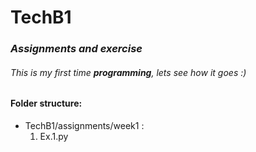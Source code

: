 # TechB1

### *Assignments and exercise*

###### This is my first time **programming**, lets see how it goes :)

#### Folder structure: 
- TechB1/assignments/week1 :
  1. Ex.1.py
